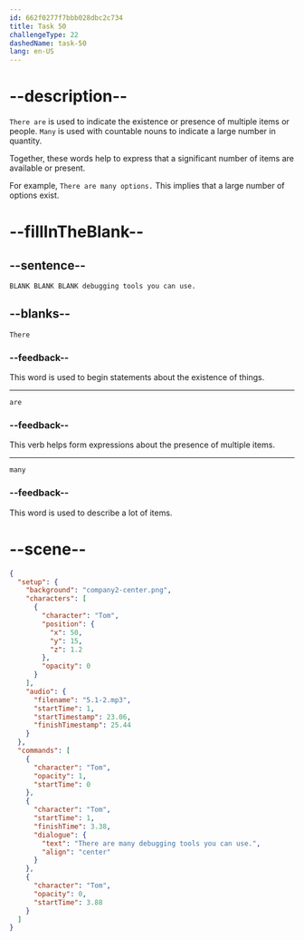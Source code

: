 ```yaml
---
id: 662f0277f7bbb028dbc2c734
title: Task 50
challengeType: 22
dashedName: task-50
lang: en-US
---
```


<!-- (Audio) Tom: There are many debugging tools you can use. -->

# --description--

`There are` is used to indicate the existence or presence of multiple items or people. `Many` is used with countable nouns to indicate a large number in quantity.

Together, these words help to express that a significant number of items are available or present.

For example, `There are many options.` This implies that a large number of options exist.

# --fillInTheBlank--

## --sentence--

`BLANK BLANK BLANK debugging tools you can use.`

## --blanks--

`There`

### --feedback--

This word is used to begin statements about the existence of things.

---

`are`

### --feedback--

This verb helps form expressions about the presence of multiple items.

---

`many`

### --feedback--

This word is used to describe a lot of items.

# --scene--

```json
{
  "setup": {
    "background": "company2-center.png",
    "characters": [
      {
        "character": "Tom",
        "position": {
          "x": 50,
          "y": 15,
          "z": 1.2
        },
        "opacity": 0
      }
    ],
    "audio": {
      "filename": "5.1-2.mp3",
      "startTime": 1,
      "startTimestamp": 23.06,
      "finishTimestamp": 25.44
    }
  },
  "commands": [
    {
      "character": "Tom",
      "opacity": 1,
      "startTime": 0
    },
    {
      "character": "Tom",
      "startTime": 1,
      "finishTime": 3.38,
      "dialogue": {
        "text": "There are many debugging tools you can use.",
        "align": "center"
      }
    },
    {
      "character": "Tom",
      "opacity": 0,
      "startTime": 3.88
    }
  ]
}
```
